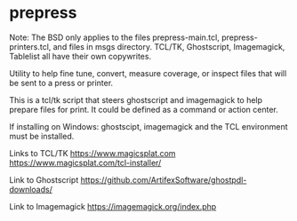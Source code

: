 # prepress
Note: The BSD only applies to the files prepress-main.tcl, prepress-printers.tcl, and files in msgs directory. TCL/TK, Ghostscript, Imagemagick, Tablelist all have their own copywrites.

Utility to help fine tune, convert, measure coverage, or inspect files that will be sent to a press or printer.

This is a tcl/tk script that steers ghostscript and imagemagick to help prepare files for print.
It could be defined as a command or action center.

If installing on Windows: ghostscipt, imagemagick and the TCL environment must be installed.

Links to TCL/TK https://www.magicsplat.com https://www.magicsplat.com/tcl-installer/

Link to Ghostscript https://github.com/ArtifexSoftware/ghostpdl-downloads/

Link to Imagemagick https://imagemagick.org/index.php


